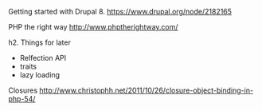Getting started with Drupal 8.
https://www.drupal.org/node/2182165

PHP the right way
http://www.phptherightway.com/

h2. Things for later
* Relfection API
* traits
* lazy loading


Closures
http://www.christophh.net/2011/10/26/closure-object-binding-in-php-54/

